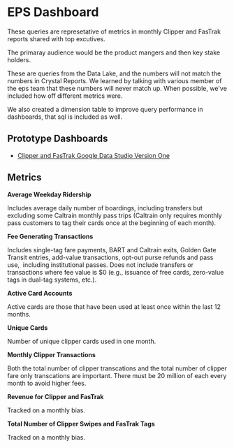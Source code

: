 # EPS Dashboard
 
These queries are represetative of metrics in monthly Clipper and FasTrak reports shared with top excutives.  

The primaray audience would be the product mangers and then key stake holders.

These are queries from the Data Lake, and the numbers will not match the numbers in Crystal Reports.  We learned by talking with various member of the eps team that these numbers will never match up.  When possible, we've included how off different metrics were.

We also created a dimension table to improve query performance in dashboards, that sql is included as well.

## Prototype Dashboards

* [Clipper and FasTrak Google Data Studio Version One](https://datastudio.google.com/u/1/reporting/1-pk3dgT9gWh6QeuIiekzveX7SCSEqIpl/page/eTzn)

## Metrics

**Average Weekday Ridership**

Includes average daily number of boardings, including transfers but excluding some Caltrain monthly pass trips (Caltrain only requires monthly pass customers to tag their cards once at the beginning of each month). 

**Fee Generating Transactions**

Includes single-tag fare payments, BART and Caltrain exits, Golden Gate  Transit entries, add-value transactions, opt-out purse refunds and pass use,  including institutional passes. Does not include transfers or transactions where fee value is $0 (e.g., issuance of free cards, zero-value tags in dual-tag systems, etc.).

**Active Card Accounts**

Active cards are those that have been used at least once within the last 12 months.

**Unique Cards**

Number of unique clipper cards used in one month.

**Monthly Clipper Transactions**

Both the total number of clipper transcations and the total number of clipper fare only transcations are important. There must be 20 million of each every month to avoid higher fees.

**Revenue for Clipper and FasTrak**

Tracked on a monthly bias.

**Total Number of Clipper Swipes and FasTrak Tags**

Tracked on a monthly bias.

 
